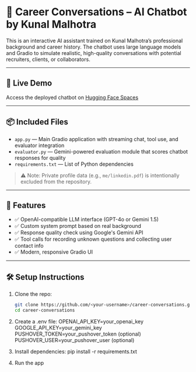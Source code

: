 # 💼 Career Conversations – AI Chatbot by Kunal Malhotra

This is an interactive AI assistant trained on Kunal Malhotra’s professional background and career history. The chatbot uses large language models and Gradio to simulate realistic, high-quality conversations with potential recruiters, clients, or collaborators.

---

## 🚀 Live Demo

Access the deployed chatbot on [Hugging Face Spaces](https://huggingface.co/spaces/kmalhotra18/career_conversations)

---

## 📦 Included Files

- `app.py` — Main Gradio application with streaming chat, tool use, and evaluator integration
- `evaluator.py` — Gemini-powered evaluation module that scores chatbot responses for quality
- `requirements.txt` — List of Python dependencies

> ⚠️ Note: Private profile data (e.g., `me/linkedin.pdf`) is intentionally excluded from the repository.

---

## 🧠 Features

- ✅ OpenAI-compatible LLM interface (GPT-4o or Gemini 1.5)
- ✅ Custom system prompt based on real background
- ✅ Response quality check using Google's Gemini API
- ✅ Tool calls for recording unknown questions and collecting user contact info
- ✅ Modern, responsive Gradio UI

---

## 🛠️ Setup Instructions

1. Clone the repo:
   ```bash
   git clone https://github.com/<your-username>/career-conversations.git
   cd career-conversations

2. Create a .env file:
OPENAI_API_KEY=your_openai_key
GOOGLE_API_KEY=your_gemini_key
PUSHOVER_TOKEN=your_pushover_token (optional)
PUSHOVER_USER=your_pushover_user (optional)

3. Install dependencies:
pip install -r requirements.txt

4. Run the app
